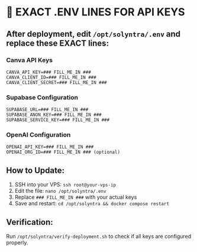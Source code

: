# 🔐 EXACT .ENV LINES FOR API KEYS

## After deployment, edit `/opt/solyntra/.env` and replace these EXACT lines:

### Canva API Keys
```
CANVA_API_KEY=### FILL_ME_IN ###
CANVA_CLIENT_ID=### FILL_ME_IN ###
CANVA_CLIENT_SECRET=### FILL_ME_IN ###
```

### Supabase Configuration
```
SUPABASE_URL=### FILL_ME_IN ###
SUPABASE_ANON_KEY=### FILL_ME_IN ###
SUPABASE_SERVICE_KEY=### FILL_ME_IN ###
```

### OpenAI Configuration
```
OPENAI_API_KEY=### FILL_ME_IN ###
OPENAI_ORG_ID=### FILL_ME_IN ### (optional)
```

## How to Update:
1. SSH into your VPS: `ssh root@your-vps-ip`
2. Edit the file: `nano /opt/solyntra/.env`
3. Replace `### FILL_ME_IN ###` with your actual keys
4. Save and restart: `cd /opt/solyntra && docker compose restart`

## Verification:
Run `/opt/solyntra/verify-deployment.sh` to check if all keys are configured properly.